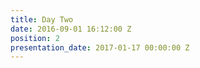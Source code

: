 ```yaml
---
title: Day Two
date: 2016-09-01 16:12:00 Z
position: 2
presentation_date: 2017-01-17 00:00:00 Z
---
```



